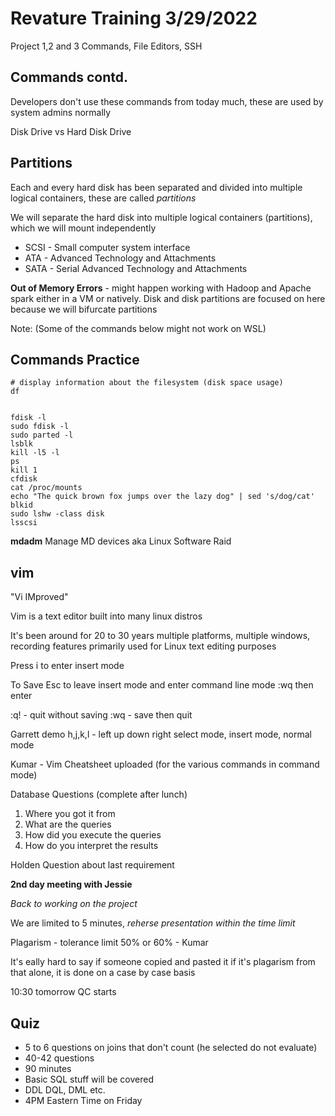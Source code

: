 # Revature Training 3/29/2022

Project 1,2 and 3
Commands, File Editors, SSH

## Commands contd.

Developers don't use these commands from today much, these are used by system admins normally

Disk Drive vs Hard Disk Drive

## Partitions

Each and every hard disk has been separated and divided into multiple logical containers, these are called *partitions*

We will separate the hard disk into multiple logical containers (partitions), which we will mount independently

* SCSI - Small computer system interface
* ATA - Advanced Technology and Attachments
* SATA - Serial Advanced Technology and Attachments

**Out of Memory Errors** - might happen working with Hadoop and Apache spark either in a VM or natively. Disk and disk partitions are focused on here because we will bifurcate partitions

Note:
(Some of the commands below might not work on WSL)

## Commands Practice

```
# display information about the filesystem (disk space usage)
df


fdisk -l
sudo fdisk -l
sudo parted -l
lsblk
kill -l5 -l
ps
kill 1
cfdisk
cat /proc/mounts
echo "The quick brown fox jumps over the lazy dog" | sed 's/dog/cat'
blkid
sudo lshw -class disk
lsscsi
```

**mdadm**
Manage MD devices aka Linux Software Raid

## vim

"Vi IMproved"

Vim is a text editor built into many linux distros

It's been around for 20 to 30 years
multiple platforms, multiple windows, recording features
primarily used for Linux text editing purposes

Press i to enter insert mode

To Save
Esc to leave insert mode and enter command line mode
:wq then enter

:q! - quit without saving
:wq - save then quit


Garrett demo
h,j,k,l - left up down right
select mode, insert mode, normal mode

Kumar - Vim Cheatsheet uploaded (for the various commands in command mode)

Database Questions (complete after lunch)

1. Where you got it from
2. What are the queries
3. How did you execute the queries
4. How do you interpret the results

Holden
Question about last requirement

**2nd day meeting with Jessie**

*Back to working on the project*

We are limited to 5 minutes, *reherse presentation within the time limit*

Plagarism - tolerance limit 50% or 60% - Kumar

It's eally hard to say if someone copied and pasted it if it's plagarism from that alone, it is done on a case by case basis

10:30 tomorrow QC starts

## Quiz
- 5 to 6 questions on joins that don't count (he selected do not evaluate)
- 40-42 questions
- 90 minutes
- Basic SQL stuff will be covered
- DDL DQL, DML etc.
- 4PM Eastern Time on Friday







